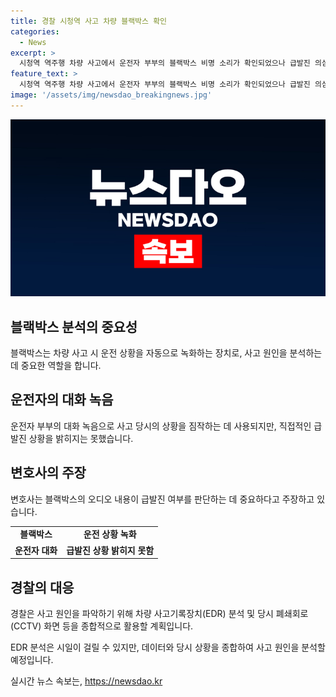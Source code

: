 ```yaml
---
title: 경찰 시청역 사고 차량 블랙박스 확인
categories:
  - News
excerpt: >
  시청역 역주행 차량 사고에서 운전자 부부의 블랙박스 비명 소리가 확인되었으나 급발진 의심은 오디오 자료만으로는 판단 어려워 보입니다. 경찰은 EDR 분석과 CCTV 영상 등을 활용하여 사고 원인을 파악할 예정이며, 분석은 1~2개월이 소요될 것으로 전망됩니다.
feature_text: >
  시청역 역주행 차량 사고에서 운전자 부부의 블랙박스 비명 소리가 확인되었으나 급발진 의심은 오디오 자료만으로는 판단 어려워 보입니다. 경찰은 EDR 분석과 CCTV 영상 등을 활용하여 사고 원인을 파악할 예정이며, 분석은 1~2개월이 소요될 것으로 전망됩니다.
image: '/assets/img/newsdao_breakingnews.jpg'
---
```


<p><img src="/assets/img/newsdao_breakingnews.jpg" alt="implanttips 속보" /></p>

<h2 data-ke-size="size26">블랙박스 분석의 중요성</h2>

<p data-ke-size="size16">블랙박스는 차량 사고 시 운전 상황을 자동으로 녹화하는 장치로, 사고 원인을 분석하는 데 중요한 역할을 합니다.</p>

<h2 data-ke-size="size26">운전자의 대화 녹음</h2>

<p data-ke-size="size16">운전자 부부의 대화 녹음으로 사고 당시의 상황을 짐작하는 데 사용되지만, 직접적인 급발진 상황을 밝히지는 못했습니다.</p>

<h2 data-ke-size="size26">변호사의 주장</h2>

<p data-ke-size="size16">변호사는 블랙박스의 오디오 내용이 급발진 여부를 판단하는 데 중요하다고 주장하고 있습니다.</p>

<table>
    <tbody>
        <tr>
            <td style="text-align: center; height: 17px;"><b>블랙박스</b></td>
            <td style="text-align: center; height: 17px;"><b>운전 상황 녹화</b></td>
        </tr>
        <tr>
            <td style="text-align: center; height: 17px;"><b>운전자 대화</b></td>
            <td style="text-align: center; height: 17px;"><b>급발진 상황 밝히지 못함</b></td>
        </tr>
    </tbody>
</table>

<h2 data-ke-size="size26">경찰의 대응</h2>

<p data-ke-size="size16">경찰은 사고 원인을 파악하기 위해 차량 사고기록장치(EDR) 분석 및 당시 폐쇄회로(CCTV) 화면 등을 종합적으로 활용할 계획입니다.</p>

<p data-ke-size="size16">EDR 분석은 시일이 걸릴 수 있지만, 데이터와 당시 상황을 종합하여 사고 원인을 분석할 예정입니다.</p>
실시간 뉴스 속보는, <a href="https://newsdao.kr" rel="dofollow">https://newsdao.kr</a>


